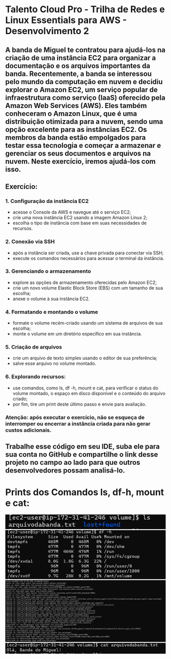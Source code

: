 # Talento Cloud Pro - Trilha de Redes e Linux Essentials para AWS - Desenvolvimento 2
## A banda de Miguel te contratou para ajudá-los na criação de uma instância EC2 para organizar a documentação e os arquivos importantes da banda. Recentemente, a banda se interessou pelo mundo da computação em nuvem e decidiu explorar o Amazon EC2, um serviço popular de infraestrutura como serviço (IaaS) oferecido pela Amazon Web Services (AWS). Eles também conheceram o Amazon Linux, que é uma distribuição otimizada para a nuvem, sendo uma opção excelente para as instâncias EC2. Os membros da banda estão empolgados para testar essa tecnologia e começar a armazenar e gerenciar os seus documentos e arquivos na nuvem. Neste exercício, iremos ajudá-los com isso.
## Exercício:
### **1. Configuração da instância EC2**
- acesse o Console da AWS e navegue até o serviço EC2; 
- crie uma nova instância EC2 usando a imagem Amazon Linux 2; 
- escolha o tipo de instância com base em suas necessidades de recursos. 

### **2. Conexão via SSH**
- após a instância ser criada, use a chave privada para conectar via SSH;
- execute os comandos necessários para acessar o terminal da instância.

### **3. Gerenciando o armazenamento**
- explore as opções de armazenamento oferecidas pelo Amazon EC2; 
- crie um novo volume Elastic Block Store (EBS) com um tamanho de sua escolha; 
- anexe o volume à sua instância EC2. 

### **4. Formatando e montando o volume**
- formate o volume recém-criado usando um sistema de arquivos de sua escolha;
- monte o volume em um diretório específico em sua instância.

### **5. Criação de arquivos**
- crie um arquivo de texto simples usando o editor de sua preferência;
- salve esse arquivo no volume montado.

### **6. Explorando recursos:**
- use comandos, como ls, df -h, mount e cat, para verificar o status do volume montado, o espaço em disco disponível e o conteúdo do arquivo criado;
- por fim, tire um print deste último passo e envie para avaliação.

### **Atenção**: após executar o exercício, não se esqueça de interromper ou encerrar a instância criada para não gerar custos adicionais.

## Trabalhe esse código em seu IDE, suba ele para sua conta no GitHub e compartilhe o link desse projeto no campo ao lado para que outros desenvolvedores possam analisá-lo.

# Prints dos Comandos **ls**, **df-h**, **mount e cat**:
<img src="./comando-ls.png">
<img src="./comando-df-h.png">
<img src="./comando-mount.png">
<img src="./comando-cat.png">
